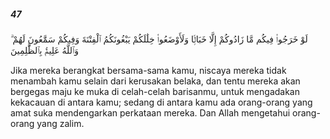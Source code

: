 ##### 47

<span class="ayah">لَوْ خَرَجُوا۟ فِيكُم مَّا زَادُوكُمْ إِلَّا خَبَالًۭا وَلَأَوْضَعُوا۟ خِلَٰلَكُمْ يَبْغُونَكُمُ ٱلْفِتْنَةَ وَفِيكُمْ سَمَّٰعُونَ لَهُمْ ۗ وَٱللَّهُ عَلِيمٌۢ بِٱلظَّٰلِمِينَ</span>

<span class="ayah_translation">Jika mereka berangkat bersama-sama kamu, niscaya mereka tidak menambah kamu selain dari kerusakan belaka, dan tentu mereka akan bergegas maju ke muka di celah-celah barisanmu, untuk mengadakan kekacauan di antara kamu; sedang di antara kamu ada orang-orang yang amat suka mendengarkan perkataan mereka. Dan Allah mengetahui orang-orang yang zalim.</span>
